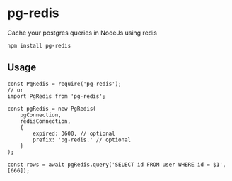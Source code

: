 # pg-redis

Cache your postgres queries in NodeJs using redis

    npm install pg-redis

## Usage

    const PgRedis = require('pg-redis');
    // or
    import PgRedis from 'pg-redis';
    
    const pgRedis = new PgRedis(
        pgConnection,
        redisConnection,
        {
            expired: 3600, // optional
            prefix: 'pg-redis.' // optional
        }
    );
    
    const rows = await pgRedis.query('SELECT id FROM user WHERE id = $1', [666]);
 

